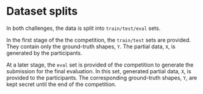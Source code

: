 # Dataset splits

In both challenges, the data is split into `train/test/eval` sets.

In the first stage of the the competition, the `train/test` sets are provided.
They contain only the ground-truth shapes, `Y`.
The partial data, `X`, is generated by the participants.

At a later stage, the `eval` set is provided of the competition to generate the
submission for the final evaluation.
In this set, generated partial data, `X`, is provided to the participants.
The corresponding ground-truth shapes, `Y`, are kept secret until the end of
the competition.
